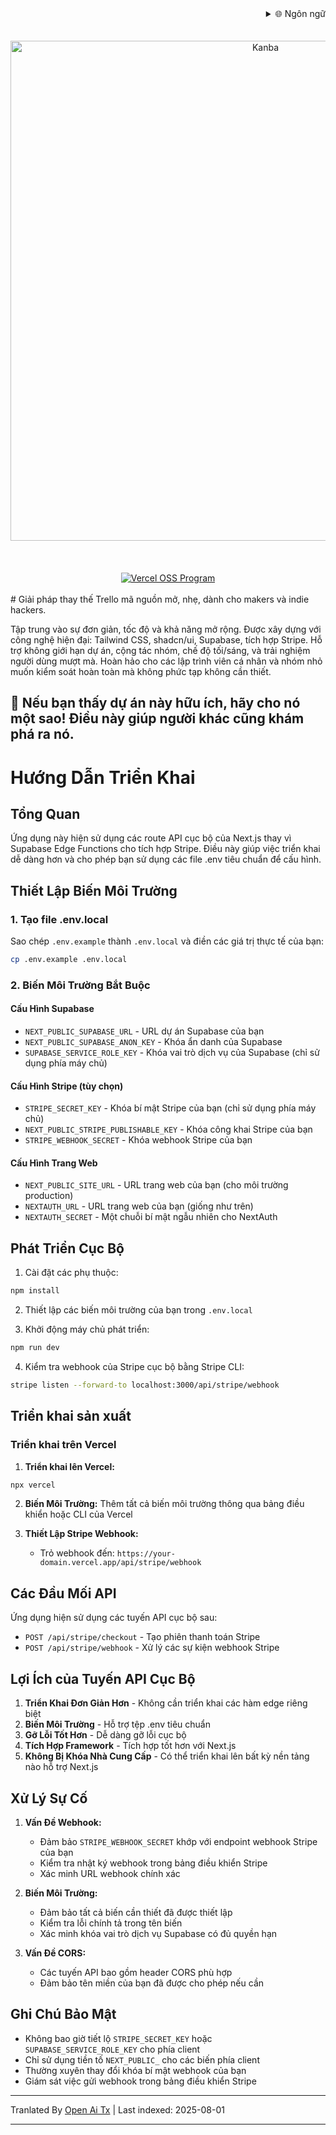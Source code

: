 <div align="right">
  <details>
    <summary >🌐 Ngôn ngữ</summary>
    <div>
      <div align="center">
        <a href="https://openaitx.github.io/view.html?user=Uaghazade1&project=kanba&lang=en">English</a>
        | <a href="https://openaitx.github.io/view.html?user=Uaghazade1&project=kanba&lang=zh-CN">简体中文</a>
        | <a href="https://openaitx.github.io/view.html?user=Uaghazade1&project=kanba&lang=zh-TW">繁體中文</a>
        | <a href="https://openaitx.github.io/view.html?user=Uaghazade1&project=kanba&lang=ja">日本語</a>
        | <a href="https://openaitx.github.io/view.html?user=Uaghazade1&project=kanba&lang=ko">한국어</a>
        | <a href="https://openaitx.github.io/view.html?user=Uaghazade1&project=kanba&lang=hi">हिन्दी</a>
        | <a href="https://openaitx.github.io/view.html?user=Uaghazade1&project=kanba&lang=th">ไทย</a>
        | <a href="https://openaitx.github.io/view.html?user=Uaghazade1&project=kanba&lang=fr">Français</a>
        | <a href="https://openaitx.github.io/view.html?user=Uaghazade1&project=kanba&lang=de">Deutsch</a>
        | <a href="https://openaitx.github.io/view.html?user=Uaghazade1&project=kanba&lang=es">Español</a>
        | <a href="https://openaitx.github.io/view.html?user=Uaghazade1&project=kanba&lang=it">Itapano</a>
        | <a href="https://openaitx.github.io/view.html?user=Uaghazade1&project=kanba&lang=ru">Русский</a>
        | <a href="https://openaitx.github.io/view.html?user=Uaghazade1&project=kanba&lang=pt">Português</a>
        | <a href="https://openaitx.github.io/view.html?user=Uaghazade1&project=kanba&lang=nl">Nederlands</a>
        | <a href="https://openaitx.github.io/view.html?user=Uaghazade1&project=kanba&lang=pl">Polski</a>
        | <a href="https://openaitx.github.io/view.html?user=Uaghazade1&project=kanba&lang=ar">العربية</a>
        | <a href="https://openaitx.github.io/view.html?user=Uaghazade1&project=kanba&lang=fa">فارسی</a>
        | <a href="https://openaitx.github.io/view.html?user=Uaghazade1&project=kanba&lang=tr">Türkçe</a>
        | <a href="https://openaitx.github.io/view.html?user=Uaghazade1&project=kanba&lang=vi">Tiếng Việt</a>
        | <a href="https://openaitx.github.io/view.html?user=Uaghazade1&project=kanba&lang=id">Bahasa Indonesia</a>
      </div>
    </div>
  </details>
</div>

<div align="center">
  <br />
<br />
<a href="https://kanba.co">
  <img alt="Kanba" src="https://www.kanba.co/dark-hero.png" style=" width: 800px " />
</a>
    <br />
<br />
</div>

<div align="center">
  <br />
<br />
<a href="https://vercel.com/oss">
  <img alt="Vercel OSS Program" src="https://vercel.com/oss/program-badge.svg" />
</a>
    <br />
<br />
</div>
# Giải pháp thay thế Trello mã nguồn mở, nhẹ, dành cho makers và indie hackers.

Tập trung vào sự đơn giản, tốc độ và khả năng mở rộng.
Được xây dựng với công nghệ hiện đại: Tailwind CSS, shadcn/ui, Supabase, tích hợp Stripe.
Hỗ trợ không giới hạn dự án, cộng tác nhóm, chế độ tối/sáng, và trải nghiệm người dùng mượt mà.
Hoàn hảo cho các lập trình viên cá nhân và nhóm nhỏ muốn kiểm soát hoàn toàn mà không phức tạp không cần thiết.

## 🌟 Nếu bạn thấy dự án này hữu ích, hãy cho nó một sao! Điều này giúp người khác cũng khám phá ra nó.

# Hướng Dẫn Triển Khai

## Tổng Quan
Ứng dụng này hiện sử dụng các route API cục bộ của Next.js thay vì Supabase Edge Functions cho tích hợp Stripe. Điều này giúp việc triển khai dễ dàng hơn và cho phép bạn sử dụng các file .env tiêu chuẩn để cấu hình.

## Thiết Lập Biến Môi Trường

### 1. Tạo file .env.local
Sao chép `.env.example` thành `.env.local` và điền các giá trị thực tế của bạn:


```bash
cp .env.example .env.local
```

### 2. Biến Môi Trường Bắt Buộc

#### Cấu Hình Supabase
- `NEXT_PUBLIC_SUPABASE_URL` - URL dự án Supabase của bạn
- `NEXT_PUBLIC_SUPABASE_ANON_KEY` - Khóa ẩn danh của Supabase
- `SUPABASE_SERVICE_ROLE_KEY` - Khóa vai trò dịch vụ của Supabase (chỉ sử dụng phía máy chủ)

#### Cấu Hình Stripe (tùy chọn)
- `STRIPE_SECRET_KEY` - Khóa bí mật Stripe của bạn (chỉ sử dụng phía máy chủ)
- `NEXT_PUBLIC_STRIPE_PUBLISHABLE_KEY` - Khóa công khai Stripe của bạn
- `STRIPE_WEBHOOK_SECRET` - Khóa webhook Stripe của bạn

#### Cấu Hình Trang Web
- `NEXT_PUBLIC_SITE_URL` - URL trang web của bạn (cho môi trường production)
- `NEXTAUTH_URL` - URL trang web của bạn (giống như trên)
- `NEXTAUTH_SECRET` - Một chuỗi bí mật ngẫu nhiên cho NextAuth

## Phát Triển Cục Bộ

1. Cài đặt các phụ thuộc:
```bash
npm install
```

2. Thiết lập các biến môi trường của bạn trong `.env.local`

3. Khởi động máy chủ phát triển:
```bash
npm run dev
```

4. Kiểm tra webhook của Stripe cục bộ bằng Stripe CLI:
```bash
stripe listen --forward-to localhost:3000/api/stripe/webhook
```

## Triển khai sản xuất


### Triển khai trên Vercel

1. **Triển khai lên Vercel:**
```bash
npx vercel
```
2. **Biến Môi Trường:**
   Thêm tất cả biến môi trường thông qua bảng điều khiển hoặc CLI của Vercel

3. **Thiết Lập Stripe Webhook:**
   - Trỏ webhook đến: `https://your-domain.vercel.app/api/stripe/webhook`

## Các Đầu Mối API

Ứng dụng hiện sử dụng các tuyến API cục bộ sau:

- `POST /api/stripe/checkout` - Tạo phiên thanh toán Stripe
- `POST /api/stripe/webhook` - Xử lý các sự kiện webhook Stripe

## Lợi Ích của Tuyến API Cục Bộ

1. **Triển Khai Đơn Giản Hơn** - Không cần triển khai các hàm edge riêng biệt
2. **Biến Môi Trường** - Hỗ trợ tệp .env tiêu chuẩn
3. **Gỡ Lỗi Tốt Hơn** - Dễ dàng gỡ lỗi cục bộ
4. **Tích Hợp Framework** - Tích hợp tốt hơn với Next.js
5. **Không Bị Khóa Nhà Cung Cấp** - Có thể triển khai lên bất kỳ nền tảng nào hỗ trợ Next.js

## Xử Lý Sự Cố

1. **Vấn Đề Webhook:**
   - Đảm bảo `STRIPE_WEBHOOK_SECRET` khớp với endpoint webhook Stripe của bạn
   - Kiểm tra nhật ký webhook trong bảng điều khiển Stripe
   - Xác minh URL webhook chính xác

2. **Biến Môi Trường:**
   - Đảm bảo tất cả biến cần thiết đã được thiết lập
   - Kiểm tra lỗi chính tả trong tên biến
   - Xác minh khóa vai trò dịch vụ Supabase có đủ quyền hạn

3. **Vấn Đề CORS:**
   - Các tuyến API bao gồm header CORS phù hợp
   - Đảm bảo tên miền của bạn đã được cho phép nếu cần

## Ghi Chú Bảo Mật

- Không bao giờ tiết lộ `STRIPE_SECRET_KEY` hoặc `SUPABASE_SERVICE_ROLE_KEY` cho phía client
- Chỉ sử dụng tiền tố `NEXT_PUBLIC_` cho các biến phía client
- Thường xuyên thay đổi khóa bí mật webhook của bạn
- Giám sát việc gửi webhook trong bảng điều khiển Stripe



---

Tranlated By [Open Ai Tx](https://github.com/OpenAiTx/OpenAiTx) | Last indexed: 2025-08-01

---